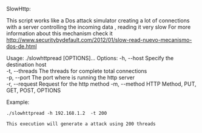 SlowHttp:

This script works like a Dos attack simulator creating a lot of connections with a server controlling the incoming data , reading it very slow For more information about this mechanism check it http://www.securitybydefault.com/2012/01/slow-read-nuevo-mecanismo-dos-de.html


Usage: ./slowhttpread [OPTIONS]...
  Options: 
	-h, --host	        Specify the destination host	
	-t, --threads	    The threads for complete total connections  	
	-p, --port	    The port where is running the http server  	
	-r, --request       Request for the http method
	-m, --method        HTTP Method, PUT, GET, POST, OPTIONS

	
	
Example:

	./slowhttpread -h 192.168.1.2  -t 200 

	This execution will generate a attack using 200 threads 
